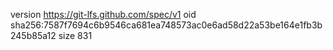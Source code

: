 version https://git-lfs.github.com/spec/v1
oid sha256:7587f7694c6b9546ca681ea748573ac0e6ad58d22a53be164e1fb3b245b85a12
size 831
